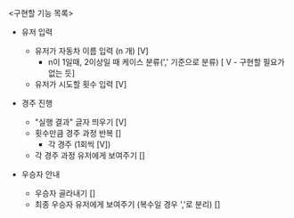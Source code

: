<구현할 기능 목록>

- 유저 입력
  - 유저가 자동차 이름 입력 (n 개) [V] 
    - n이 1일때, 2이상일 때 케이스 분류(',' 기준으로 분류) [ V - 구현할 필요가 없는 듯]
  - 유저가 시도할 횟수 입력 [V]

- 경주 진행 
  - "실행 결과" 글자 띄우기 [V]
  - 횟수만큼 경주 과정 반복 []
    - 각 경주 (1회씩 [V])
  - 각 경주 과정 유저에게 보여주기 []

- 우승자 안내 
  - 우승자 골라내기 []
  - 최종 우승자 유저에게 보여주기 (복수일 경우 ','로 분리) []
  

